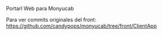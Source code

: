 Portarl Web para Monyucab

Para ver commits originales del front: https://github.com/candypops/monyucab/tree/front/ClientApp